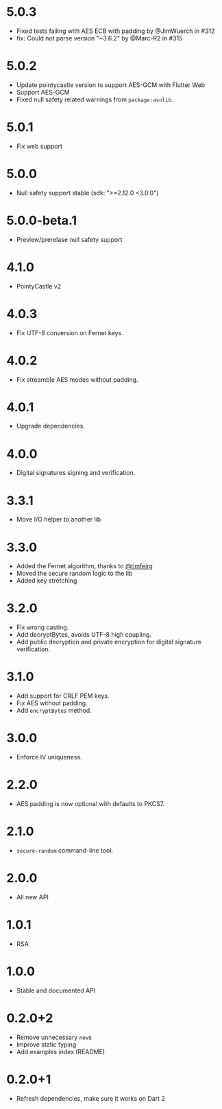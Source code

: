 # 5.0.3

- Fixed tests failing with AES ECB with padding by @JimWuerch in #312
- fix: Could not parse version "~3.6.2" by @Marc-R2 in #315

# 5.0.2

- Update pointycastle version to support AES-GCM with Flutter Web
- Support AES-GCM
- Fixed null safety related warnings from `package:asnlib`.

# 5.0.1

- Fix web support

# 5.0.0

- Null safety support stable (sdk: ">=2.12.0 <3.0.0")

# 5.0.0-beta.1

- Preview/prerelase null safety support

# 4.1.0

- PointyCastle v2

# 4.0.3

- Fix UTF-8 conversion on Fernet keys.

# 4.0.2

- Fix streamble AES modes without padding.

# 4.0.1

- Upgrade dependencies.

# 4.0.0

- Digital signatures signing and verification.

# 3.3.1

- Move I/O helper to another lib

# 3.3.0

- Added the Fernet algorithm, thanks to [@timfeirg](https://github.com/timfeirg)
- Moved the secure random logic to the lib
- Added key stretching

# 3.2.0

- Fix wrong casting.
- Add decryptBytes, avoids UTF-8 high coupling.
- Add public decryption and private encryption for digital signature verification.

# 3.1.0

- Add support for CRLF PEM keys.
- Fix AES without padding.
- Add `encryptBytes` method.

# 3.0.0

- Enforce IV uniqueness.

# 2.2.0

- AES padding is now optional with defaults to PKCS7.

# 2.1.0

- `secure-random` command-line tool.

# 2.0.0

- All new API

# 1.0.1

- RSA

# 1.0.0

- Stable and documented API

# 0.2.0+2

- Remove unnecessary `new`s
- Improve static typing
- Add examples index (README)

# 0.2.0+1

- Refresh dependencies, make sure it works on Dart 2
